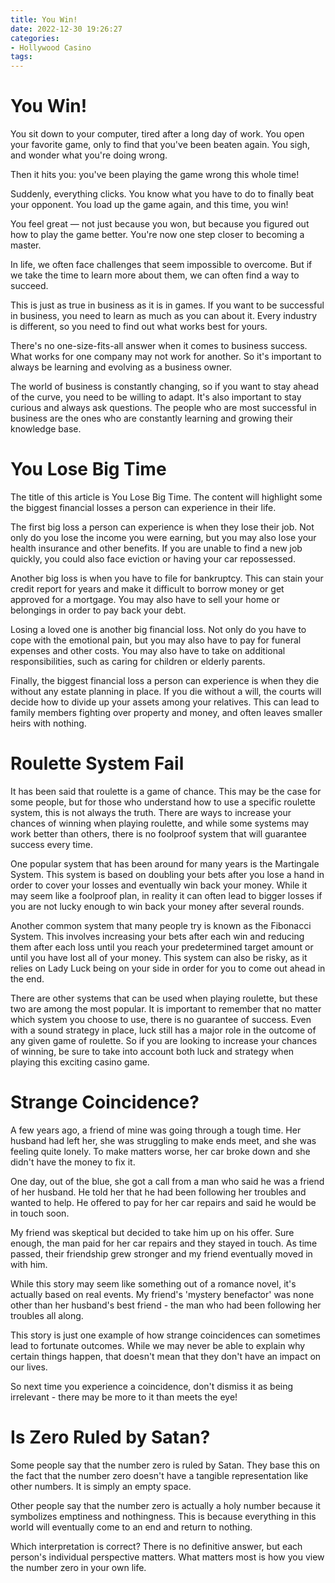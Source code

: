 ```yaml
---
title: You Win!
date: 2022-12-30 19:26:27
categories:
- Hollywood Casino
tags:
---
```



#  You Win!

You sit down to your computer, tired after a long day of work. You open your favorite game, only to find that you've been beaten again. You sigh, and wonder what you're doing wrong.

Then it hits you: you've been playing the game wrong this whole time!

Suddenly, everything clicks. You know what you have to do to finally beat your opponent. You load up the game again, and this time, you win!

You feel great — not just because you won, but because you figured out how to play the game better. You're now one step closer to becoming a master.

In life, we often face challenges that seem impossible to overcome. But if we take the time to learn more about them, we can often find a way to succeed.

This is just as true in business as it is in games. If you want to be successful in business, you need to learn as much as you can about it. Every industry is different, so you need to find out what works best for yours.

There's no one-size-fits-all answer when it comes to business success. What works for one company may not work for another. So it's important to always be learning and evolving as a business owner.


 The world of business is constantly changing, so if you want to stay ahead of the curve, you need to be willing to adapt. It's also important to stay curious and always ask questions. The people who are most successful in business are the ones who are constantly learning and growing their knowledge base.

#  You Lose Big Time

The title of this article is You Lose Big Time. The content will highlight some the biggest financial losses a person can experience in their life.

The first big loss a person can experience is when they lose their job. Not only do you lose the income you were earning, but you may also lose your health insurance and other benefits. If you are unable to find a new job quickly, you could also face eviction or having your car repossessed.

Another big loss is when you have to file for bankruptcy. This can stain your credit report for years and make it difficult to borrow money or get approved for a mortgage. You may also have to sell your home or belongings in order to pay back your debt.

Losing a loved one is another big financial loss. Not only do you have to cope with the emotional pain, but you may also have to pay for funeral expenses and other costs. You may also have to take on additional responsibilities, such as caring for children or elderly parents.

Finally, the biggest financial loss a person can experience is when they die without any estate planning in place. If you die without a will, the courts will decide how to divide up your assets among your relatives. This can lead to family members fighting over property and money, and often leaves smaller heirs with nothing.

#  Roulette System Fail

It has been said that roulette is a game of chance. This may be the case for some people, but for those who understand how to use a specific roulette system, this is not always the truth. There are ways to increase your chances of winning when playing roulette, and while some systems may work better than others, there is no foolproof system that will guarantee success every time.

One popular system that has been around for many years is the Martingale System. This system is based on doubling your bets after you lose a hand in order to cover your losses and eventually win back your money. While it may seem like a foolproof plan, in reality it can often lead to bigger losses if you are not lucky enough to win back your money after several rounds.

Another common system that many people try is known as the Fibonacci System. This involves increasing your bets after each win and reducing them after each loss until you reach your predetermined target amount or until you have lost all of your money. This system can also be risky, as it relies on Lady Luck being on your side in order for you to come out ahead in the end.

There are other systems that can be used when playing roulette, but these two are among the most popular. It is important to remember that no matter which system you choose to use, there is no guarantee of success. Even with a sound strategy in place, luck still has a major role in the outcome of any given game of roulette. So if you are looking to increase your chances of winning, be sure to take into account both luck and strategy when playing this exciting casino game.

#  Strange Coincidence?

A few years ago, a friend of mine was going through a tough time. Her husband had left her, she was struggling to make ends meet, and she was feeling quite lonely. To make matters worse, her car broke down and she didn't have the money to fix it.

One day, out of the blue, she got a call from a man who said he was a friend of her husband. He told her that he had been following her troubles and wanted to help. He offered to pay for her car repairs and said he would be in touch soon.

My friend was skeptical but decided to take him up on his offer. Sure enough, the man paid for her car repairs and they stayed in touch. As time passed, their friendship grew stronger and my friend eventually moved in with him.

While this story may seem like something out of a romance novel, it's actually based on real events. My friend's 'mystery benefactor' was none other than her husband's best friend - the man who had been following her troubles all along.

This story is just one example of how strange coincidences can sometimes lead to fortunate outcomes. While we may never be able to explain why certain things happen, that doesn't mean that they don't have an impact on our lives.

So next time you experience a coincidence, don't dismiss it as being irrelevant - there may be more to it than meets the eye!

#  Is Zero Ruled by Satan?

Some people say that the number zero is ruled by Satan. They base this on the fact that the number zero doesn't have a tangible representation like other numbers. It is simply an empty space.

Other people say that the number zero is actually a holy number because it symbolizes emptiness and nothingness. This is because everything in this world will eventually come to an end and return to nothing.

Which interpretation is correct? There is no definitive answer, but each person's individual perspective matters. What matters most is how you view the number zero in your own life.